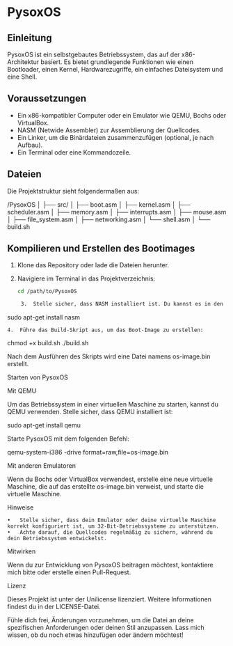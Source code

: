 

# PysoxOS

## Einleitung

PysoxOS ist ein selbstgebautes Betriebssystem, das auf der x86-Architektur basiert. Es bietet grundlegende Funktionen wie einen Bootloader, einen Kernel, Hardwarezugriffe, ein einfaches Dateisystem und eine Shell. 

## Voraussetzungen

- Ein x86-kompatibler Computer oder ein Emulator wie QEMU, Bochs oder VirtualBox.
- NASM (Netwide Assembler) zur Assemblierung der Quellcodes.
- Ein Linker, um die Binärdateien zusammenzufügen (optional, je nach Aufbau).
- Ein Terminal oder eine Kommandozeile.

## Dateien

Die Projektstruktur sieht folgendermaßen aus:

/PysoxOS
│
├── src/
│   ├── boot.asm
│   ├── kernel.asm
│   ├── scheduler.asm
│   ├── memory.asm
│   ├── interrupts.asm
│   ├── mouse.asm
│   ├── file_system.asm
│   ├── networking.asm
│   └── shell.asm
│
└── build.sh

## Kompilieren und Erstellen des Bootimages

1. Klone das Repository oder lade die Dateien herunter.

2. Navigiere im Terminal in das Projektverzeichnis:

   ```bash
   cd /path/to/PysoxOS

	3.	Stelle sicher, dass NASM installiert ist. Du kannst es in den meisten Paketmanagern installieren. Zum Beispiel unter Ubuntu:

sudo apt-get install nasm


	4.	Führe das Build-Skript aus, um das Boot-Image zu erstellen:

chmod +x build.sh
./build.sh

Nach dem Ausführen des Skripts wird eine Datei namens os-image.bin erstellt.

Starten von PysoxOS

Mit QEMU

Um das Betriebssystem in einer virtuellen Maschine zu starten, kannst du QEMU verwenden. Stelle sicher, dass QEMU installiert ist:

sudo apt-get install qemu

Starte PysoxOS mit dem folgenden Befehl:

qemu-system-i386 -drive format=raw,file=os-image.bin

Mit anderen Emulatoren

Wenn du Bochs oder VirtualBox verwendest, erstelle eine neue virtuelle Maschine, die auf das erstellte os-image.bin verweist, und starte die virtuelle Maschine.

Hinweise

	•	Stelle sicher, dass dein Emulator oder deine virtuelle Maschine korrekt konfiguriert ist, um 32-Bit-Betriebssysteme zu unterstützen.
	•	Achte darauf, die Quellcodes regelmäßig zu sichern, während du dein Betriebssystem entwickelst.

Mitwirken

Wenn du zur Entwicklung von PysoxOS beitragen möchtest, kontaktiere mich bitte oder erstelle einen Pull-Request.

Lizenz

Dieses Projekt ist unter der Unilicense lizenziert. Weitere Informationen findest du in der LICENSE-Datei.

Fühle dich frei, Änderungen vorzunehmen, um die Datei an deine spezifischen Anforderungen oder deinen Stil anzupassen. Lass mich wissen, ob du noch etwas hinzufügen oder ändern möchtest!
